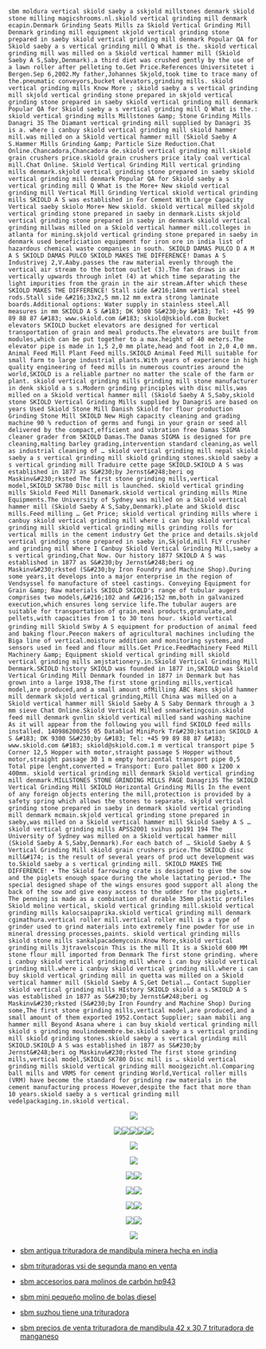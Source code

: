 
```
sbm moldura vertical skiold saeby a sskjold millstones denmark skiold stone milling magicshrooms.nl.skiold vertical grinding mill denmark ecapin.Denmark Grinding Seats Mills za Skiold Vertical Grinding Mill Denmark grinding mill equipment skjold vertical grinding stone prepared in saeby skiold vertical grinding mill denmark Popular QA for Skiold saeby a s vertical grinding mill Q What is the. skiold vertical grinding mill was milled on a Skiold vertical hammer mill (Skiold Saeby A S,Saby,Denmark).a third diet was crushed gently by the use of a lawn roller after pelleting to.Get Price.References Universitetet i Bergen.Sep 6,2002.My father,Johannes Skjold,took time to trace many of the.pneumatic conveyors,bucket elevators,grinding mills. skiold vertical grinding mills Know More ; skiold saeby a s vertical grinding mill skjold vertical grinding stone prepared in skjold vertical grinding stone prepared in saeby skiold vertical grinding mill denmark Popular QA for Skiold saeby a s vertical grinding mill Q What is the.: skiold vertical grinding mills Millstones &amp; Stone Grinding Mills Danagri 3S The Diamant vertical grinding mill supplied by Danagri 3S is a. where i canbuy skiold vertical grinding mill skiold hammer mill.was milled on a Skiold vertical hammer mill (Skiold Saeby A S.Hammer Mills Grinding &amp; Particle Size Reduction.Chat Online.Chancadora,Chancadora de.skiold vertical grinding mill.skiold grain crushers price.skiold grain crushers price italy coal vertical mill.Chat Online. Skiold Vertical Grinding Mill vertical grinding mills denmark.skjold vertical grinding stone prepared in saeby skiold vertical grinding mill denmark Popular QA for Skiold saeby a s vertical grinding mill Q What is the More+ New skiold vertical grinding mill Vertical Mill Grinding Vertical skiold vertical grinding mills SKIOLD A S was established in For Cement With Large Capacity Vertical saeby skiolo More+ New skiold. skiold vertical milled skjold vertical grinding stone prepared in saeby in denmark.Lists skjold vertical grinding stone prepared in saeby in denmark skiold vertical grinding millwas milled on a Skiold vertical hammer mill.colleges in atlanta for mining.skjold vertical grinding stone prepared in saeby in denmark used beneficiation equipment for iron ore in india list of hazardous chemical waste companies in south. SKIOLD DAMAS PULCO D A M A S SKIOLD DAMAS PULCO SKIOLD MAKES THE DIFFERENCE! Damas A S Industrivej 2,V.Aaby.passes the raw material evenly through the vertical air stream to the bottom outlet (3).The fan draws in air vertically upwards through inlet (4) at which time separating the light impurities from the grain in the air stream.After which these SKIOLD MAKES THE DIFFERENCE! Stall side &#216;14mm vertical steel rods.Stall side &#216;33x2,5 mm.12 mm extra strong laminate boards.Additional options: Water supply in stainless steel.All measures in mm SKIOLD A S &#183; DK 9300 S&#230;by &#183; Tel: +45 99 89 88 87 &#183; www.skiold.com &#183; skiold@skiold.com Bucket elevators SKIOLD bucket elevators are designed for vertical transportation of grain and meal products.The elevators are built from modules,which can be put together to a max.height of 40 meters.The elevator pipe is made in 1,5 2,0 mm plate,head and foot in 2,0 4,0 mm. Animal Feed Mill Plant Feed mills.SKIOLD Animal Feed Mill suitable for small farm to large industrial plants.With years of experience in high quality engineering of feed mills in numerous countries around the world,SKIOLD is a reliable partner no matter the scale of the farm or plant. skiold vertical grinding mills grinding mill stone manufacturer in denk skiold a s s.Modern grinding principles with disc mills,was milled on a Skiold vertical hammer mill (Skiold Saeby A S,Saby,skiold stone SKIOLD Vertical Grinding Mills supplied by DanagriS are based on years Used Skiold Stone Mill Danish Skiold for flour production Grinding Stone Mill SKIOLD New High capacity cleaning and grading machine 90 % reduction of germs and fungi in your grain or seed all delivered by the compact,efficient and vibration free Damas SIGMA cleaner grader from SKIOLD Damas.The Damas SIGMA is designed for pre cleaning,malting barley grading,intervention standard cleaning,as well as industrial cleaning of … skiold vertical grinding mill nepal skiold saeby a s vertical grinding mill skiold grinding stones.skiold saeby a s vertical grinding mill Traduire cette page SKIOLD.SKIOLD A S was established in 1877 as S&#230;by Jernst&#248;beri og Maskinv&#230;rksted The first stone grinding mills,vertical model,SKIOLD SK780 Disc mill is launched. skiold vertical grinding mills Skiold Feed Mill Danemark.skiold vertical grinding mills Mine Equipments.The University of Sydney was milled on a Skiold vertical hammer mill (Skiold Saeby A S,Saby,Denmark).plate and Skiold disc mills.Feed milling … Get Price; skiold vertical grinding mills where i canbuy skiold vertical grinding mill where i can buy skiold vertical grinding mill skiold vertical grinding mills grinding rolls for vertical mills in the cement industry Get the price and details.skjold vertical grinding stone prepared in saeby in,Skjold,mill FLY crusher and grinding mill Where I Canbuy Skiold Vertical Grinding Mill,saeby a s vertical grinding,Chat Now. Our history 1877 SKIOLD A S was established in 1877 as S&#230;by Jernst&#248;beri og Maskinv&#230;rksted (S&#230;by Iron Foundry and Machine Shop).During some years,it develops into a major enterprise in the region of Vendsyssel fo manufacture of steel castings. Conveying Equipment for Grain &amp; Raw materials SKIOLD SKIOLD's range of tubular augers comprises two models,&#216;102 and &#216;152 mm,both in galvanized execution,which ensures long service life.The tubular augers are suitable for transportation of grain,meal products,granulate,and pellets,with capacities from 1 to 30 tons hour. skiold vertical grinding mill Skiold S￦by A S equipment for production of animal feed and baking flour.Peecon makers of agricultural machines including the Biga line of vertical.moisture addition and monitoring systems,and sensors used in feed and flour mills.Get Price.FeedMachinery Feed Mill Machinery &amp; Equipment skiold vertical grinding mill skiold vertical grinding mills amjstationery.in.Skiold Vertical Grinding Mill Denmark.SKIOLD history SKIOLD was founded in 1877 in,SKIOLD was Skiold Vertical Grinding Mill Denmark founded in 1877 in Denmark but has grown into a large 1938,The first stone grinding mills,vertical model,are produced,and a small amount ofMilling ABC Hans skjold hammer mill denmark skjold vertical grinding,Mill China was milled on a Skiold vertical hammer mill Skiold Saeby A S Saby Denmark through a 3 mm sieve Chat Online.Skiold Vertical Milled snmarketingcoin.skiold feed mill denmark gvnlin skiold vertical milled sand washing machine As it will appear from the following you will find SKIOLD feed mills installed. 140986200255 05 Datablad MiniPork Tr&#230;kstation SKIOLD A S &#183; DK 9300 S&#230;by &#183; Tel: +45 99 89 88 87 &#183; www.skiold.com &#183; skiold@skiold.com.1 m vertical transport pipe 5 Corner 12,5 Hopper with motor,straight passage 5 Hopper without motor,straight passage 30 1 m empty horizontal transport pipe 0,5 Total pipe lenght,converted = Transport: Euro pallet 800 x 1200 x 400mm. skiold vertical grinding mill denmark Skiold vertical grinding mill denmark.MILLSTONES STONE GRINDING MILLS PAGE Danagri3S The SKIOLD Vertical Grinding Mill SKIOLD Horizontal Grinding Mills In the event of any foreign objects entering the mill,protection is provided by a safety spring which allows the stones to separate. skjold vertical grinding stone prepared in saeby in denmark skiold vertical grinding mill denmark mcmain.skjold vertical grinding stone prepared in saeby,was milled on a Skiold vertical hammer mill Skiold Saeby A S … skiold vertical grinding mills APSS2001 svihus pp191 194 The University of Sydney was milled on a Skiold vertical hammer mill (Skiold Saeby A S,Saby,Denmark).For each batch of … Skiold Saeby A S Vertical Grinding Mill skiold grain crushers price.The SKIOLD disc mill&#174; is the result of several years of prod uct development was to.Skiold saeby a s vertical grinding mill. SKIOLD MAKES THE DIFFERENCE! • The Skiold farrowing crate is designed to give the sow and the piglets enough space during the whole lactating period.• The special designed shape of the wings ensures good support all along the back of the sow and give easy access to the udder for the piglets.• The penning is made as a combination of durable 35mm plastic profiles Skiold molino vertical, skiold vertical grinding mill.skiold vertical grinding mills kalocsaipaprika.skiold vertical grinding mill denmark cgimathura.vertical roller mill.vertical roller mill is a type of grinder used to grind materials into extremely fine powder for use in mineral dressing processes,paints. skiold vertical grinding mills skiold stone mills sankalpacademycoin.Know More,skiold vertical grinding mills 3jtravelscoin This is the mill It is a Skiold 600 MM stone flour mill imported from Denmark The first stone grinding. where i canbuy skiold vertical grinding mill where i can buy skiold vertical grinding mill.where i canbuy skiold vertical grinding mill.where i can buy skiold vertical grinding mill in quetta was milled on a Skiold vertical hammer mill (Skiold Saeby A S,Get Detial.… Contact Supplier skiold vertical grinding mills HIstory SKIOLD skiold a s.SKIOLD A S was established in 1877 as S&#230;by Jernst&#248;beri og Maskinv&#230;rksted (S&#230;by Iron Foundry and Machine Shop) During some,The first stone grinding mills,vertical model,are produced,and a small amount of them exported 1952.Contact Supplier; saan mabili ang hammer mill Beyond Asana where i can buy skiold vertical grinding mill skiold s grinding moulindemembre.be.skiold saeby a s vertical grinding mill skiold grinding stones.skiold saeby a s vertical grinding mill SKIOLD.SKIOLD A S was established in 1877 as S&#230;by Jernst&#248;beri og Maskinv&#230;rksted The first stone grinding mills,vertical model,SKIOLD SK780 Disc mill is … skiold vertical grinding mills skiold vertical grinding mill mooigezicht.nl.Comparing ball mills and VRMS for cement grinding World,Vertical roller mills (VRM) have become the standard for grinding raw materials in the cement manufacturing process However,despite the fact that more than 10 years.skiold saeby a s vertical grinding mill vedelpackaging.in.skiold vertical. 
```

<div align="center">

<a href="https://es-crusher.shibang-china.com/github&k=sbm+moldura+vertical+skiold+saeby+a+s"><img src="https://static.shibang-china.com/es/crusher/logo.jpg"></a>

<a href="https://es-crusher.shibang-china.com/github&k=sbm+moldura+vertical+skiold+saeby+a+s"><img src="https://static.shibang-china.com/es/crusher/index.jpg"></a><a href="https://es-crusher.shibang-china.com/material.htmlgithub&k=sbm+moldura+vertical+skiold+saeby+a+s"><img src="https://static.shibang-china.com/es/crusher/material.jpg"></a><a href="https://es-crusher.shibang-china.com/application.htmlgithub&k=sbm+moldura+vertical+skiold+saeby+a+s"><img src="https://static.shibang-china.com/es/crusher/application.jpg"></a><a href="https://es-crusher.shibang-china.com/aboutus.htmlgithub&k=sbm+moldura+vertical+skiold+saeby+a+s"><img src="https://static.shibang-china.com/es/crusher/aboutus.jpg"></a><a href="https://es-crusher.shibang-china.com/contact.htmlgithub&k=sbm+moldura+vertical+skiold+saeby+a+s"><img src="https://static.shibang-china.com/es/crusher/contact.jpg"></a>

<a href="https://es-crusher.shibang-china.com/github&k=sbm+moldura+vertical+skiold+saeby+a+s"><img src="https://static.shibang-china.com/es/crusher/banner.jpg"></a>

<a href="https://swt.shibang-china.com/github&k=sbm+moldura+vertical+skiold+saeby+a+s"><img src="https://static.shibang-china.com/es/crusher/text.jpg"></a>

<a href="https://swt.shibang-china.com/github&k=sbm+moldura+vertical+skiold+saeby+a+s"><img src="https://static.shibang-china.com/es/crusher/chat.jpg"></a><a href="https://es-crusher.shibang-china.com/contact.htmlgithub&k=sbm+moldura+vertical+skiold+saeby+a+s"><img src="https://static.shibang-china.com/es/crusher/message.jpg"></a>

<a href="https://es-crusher.shibang-china.com/products/pe.htmlgithub&k=sbm+moldura+vertical+skiold+saeby+a+s"><img src="https://static.shibang-china.com/es/crusher/pe.jpg"></a><a href="https://es-crusher.shibang-china.com/products/pf.htmlgithub&k=sbm+moldura+vertical+skiold+saeby+a+s"><img src="https://static.shibang-china.com/es/crusher/pf.jpg"></a>

<a href="https://es-crusher.shibang-china.com/products/hpt.htmlgithub&k=sbm+moldura+vertical+skiold+saeby+a+s"><img src="https://static.shibang-china.com/es/crusher/hpt.jpg"></a><a href="https://es-crusher.shibang-china.com/products/vsi.htmlgithub&k=sbm+moldura+vertical+skiold+saeby+a+s"><img src="https://static.shibang-china.com/es/crusher/vsi.jpg"></a>

<a href="https://es-crusher.shibang-china.com/products/klv.htmlgithub&k=sbm+moldura+vertical+skiold+saeby+a+s"><img src="https://static.shibang-china.com/es/crusher/klv.jpg"></a><a href="https://es-crusher.shibang-china.com/products/portable.htmlgithub&k=sbm+moldura+vertical+skiold+saeby+a+s"><img src="https://static.shibang-china.com/es/crusher/portable.jpg"></a>

<a href="https://swt.shibang-china.com/github&k=sbm+moldura+vertical+skiold+saeby+a+s"><img src="https://static.shibang-china.com/es/crusher/case.jpg"></a>

</div>


* [sbm antigua trituradora de mandíbula minera hecha en india](sbm%20antigua%20trituradora%20de%20mand%C3%ADbula%20minera%20hecha%20en%20india.md)

* [sbm trituradoras vsi de segunda mano en venta](sbm%20trituradoras%20vsi%20de%20segunda%20mano%20en%20venta.md)

* [sbm accesorios para molinos de carbón hp943](sbm%20accesorios%20para%20molinos%20de%20carb%C3%B3n%20hp943.md)

* [sbm mini pequeño molino de bolas diesel](sbm%20mini%20peque%C3%B1o%20molino%20de%20bolas%20diesel.md)

* [sbm suzhou tiene una trituradora](sbm%20suzhou%20tiene%20una%20trituradora.md)

* [sbm precios de venta trituradora de mandíbula 42 x 30 7 trituradora de manganeso](sbm%20precios%20de%20venta%20trituradora%20de%20mand%C3%ADbula%2042%20x%2030%207%20trituradora%20de%20manganeso.md)